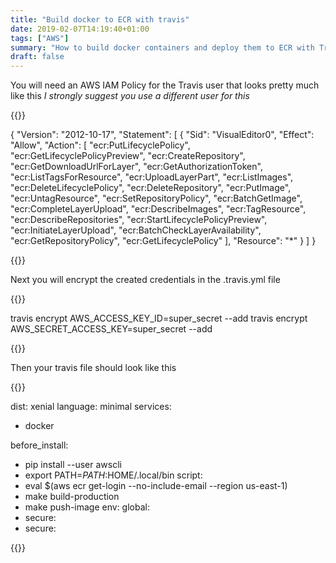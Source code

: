 ```yaml
---
title: "Build docker to ECR with travis"
date: 2019-02-07T14:19:40+01:00
tags: ["AWS"]
summary: "How to build docker containers and deploy them to ECR with Travis CI"
draft: false
---
```


You will need an AWS IAM Policy for the Travis user that looks pretty much like this _I strongly suggest you use a different user for this_

{{<highlight json>}}

{
    "Version": "2012-10-17",
    "Statement": [
        {
            "Sid": "VisualEditor0",
            "Effect": "Allow",
            "Action": [
                "ecr:PutLifecyclePolicy",
                "ecr:GetLifecyclePolicyPreview",
                "ecr:CreateRepository",
                "ecr:GetDownloadUrlForLayer",
                "ecr:GetAuthorizationToken",
                "ecr:ListTagsForResource",
                "ecr:UploadLayerPart",
                "ecr:ListImages",
                "ecr:DeleteLifecyclePolicy",
                "ecr:DeleteRepository",
                "ecr:PutImage",
                "ecr:UntagResource",
                "ecr:SetRepositoryPolicy",
                "ecr:BatchGetImage",
                "ecr:CompleteLayerUpload",
                "ecr:DescribeImages",
                "ecr:TagResource",
                "ecr:DescribeRepositories",
                "ecr:StartLifecyclePolicyPreview",
                "ecr:InitiateLayerUpload",
                "ecr:BatchCheckLayerAvailability",
                "ecr:GetRepositoryPolicy",
                "ecr:GetLifecyclePolicy"
            ],
            "Resource": "*"
        }
    ]
}

{{</highlight>}}


Next you will encrypt the created credentials in the .travis.yml file


{{<highlight bash>}}

travis encrypt AWS_ACCESS_KEY_ID=super_secret --add
travis encrypt AWS_SECRET_ACCESS_KEY=super_secret --add

{{</highlight>}}


Then your travis file should look like this


{{<highlight yaml>}}

dist: xenial
language: minimal
services:
  - docker

before_install:
  - pip install --user awscli
  - export PATH=$PATH:$HOME/.local/bin
script:
  - eval $(aws ecr get-login --no-include-email --region us-east-1)
  - make build-production
  - make push-image
env:
  global:
  - secure: <your encrypted key>
  - secure: <your encrypted key>


{{</highlight>}}